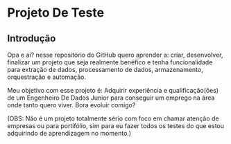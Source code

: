 # Projeto De Teste

## Introdução
Opa e ai? nesse repositório do GitHub quero aprender a: criar, desenvolver, finalizar um projeto que seja realmente benéfico e tenha funcionalidade para extração de dados, processamento de dados, armazenamento, orquestração e automação.

Meu objetivo com esse projeto é: Adquirir experiência e qualificação(ões) de um Engenheiro De Dados Junior para conseguir um emprego na área onde tanto quero viver. Bora evoluir comigo?

(OBS: Não é um projeto totalmente sério com foco em chamar atenção de empresas ou para portifólio, sim para eu fazer todos os testes do que estou adquirindo de aprendizagem no momento.)
